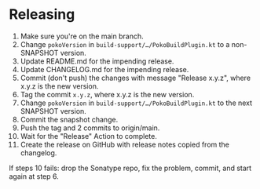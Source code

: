 # Releasing

 1. Make sure you're on the main branch.
 2. Change `pokoVersion` in `build-support/…/PokoBuildPlugin.kt` to a non-SNAPSHOT version.
 3. Update README.md for the impending release.
 4. Update CHANGELOG.md for the impending release.
 5. Commit (don't push) the changes with message "Release x.y.z", where x.y.z is the new version.
 6. Tag the commit `x.y.z`, where x.y.z is the new version.
 7. Change `pokoVersion` in `build-support/…/PokoBuildPlugin.kt` to the next SNAPSHOT version.
 8. Commit the snapshot change.
 9. Push the tag and 2 commits to origin/main.
10. Wait for the "Release" Action to complete.
11. Create the release on GitHub with release notes copied from the changelog.

If steps 10 fails: drop the Sonatype repo, fix the problem, commit, and start again at step 6.
